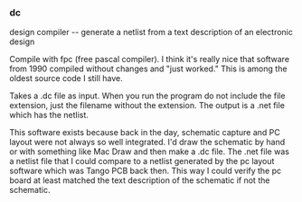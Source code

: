 ### dc
design compiler -- generate a netlist from a text description of an electronic design

Compile with fpc (free pascal compiler). I think it's really nice that software from 1990 compiled without changes and "just worked." This is among the oldest source code I still have.

Takes a .dc file as input. When you run the program do not include the file extension, just the filename without the extension. The output is a .net file which has the netlist.

This software exists because back in the day, schematic capture and PC layout were not always so well integrated. I'd draw the schematic by hand or with something like Mac Draw and then make a .dc file. The .net file was a netlist file that I could compare to a netlist generated by the pc layout software which was Tango PCB back then. This way I could verify the pc board at least matched the text description of the schematic if not the schematic.
